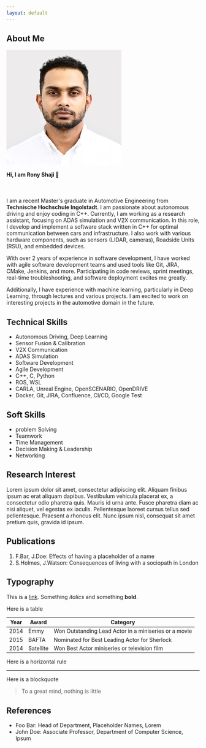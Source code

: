 ```yaml
---
layout: default
---
```


## About Me

<img class="profile-picture" src="rony.jpg">

**Hi, I am Rony Shaji 👋**
<br>
<br>
<br>
<br>
I am a recent Master's graduate in Automotive Engineering from **Technische Hochschule Ingolstadt**. I am passionate about autonomous driving and enjoy coding in C++. Currently, I am working as a research assistant, focusing on ADAS simulation and V2X communication. In this role, I develop and implement a software stack written in C++ for optimal communication between cars and infrastructure. I also work with various hardware components, such as sensors (LIDAR, cameras), Roadside Units (RSU), and embedded devices.

With over 2 years of experience in software development, I have worked with agile software development teams and used tools like Git, JIRA, CMake, Jenkins, and more. Participating in code reviews, sprint meetings, real-time troubleshooting, and software deployment excites me greatly.

Additionally, I have experience with machine learning, particularly in Deep Learning, through lectures and various projects. I am excited to work on interesting projects in the automotive domain in the future.


## Technical Skills 
* Autonomous Driving, Deep Learning
* Sensor Fusion & Calibration
* V2X Communication
* ADAS Simulation
* Software Development
* Agile Development
* C++, C, Python
* ROS, WSL
* CARLA, Unreal Engine, OpenSCENARIO, OpenDRIVE
* Docker, Git, JIRA, Confluence, CI/CD, Google Test

## Soft Skills
* problem Solving
* Teamwork
* Time Management
* Decision Making & Leadership
* Networking


## Research Interest

Lorem ipsum dolor sit amet, consectetur adipiscing elit. Aliquam finibus ipsum ac erat aliquam dapibus. Vestibulum vehicula placerat ex, a consectetur odio pharetra quis. Mauris id urna ante. Fusce pharetra diam ac nisi aliquet, vel egestas ex iaculis. Pellentesque laoreet cursus tellus sed pellentesque. Praesent a rhoncus elit. Nunc ipsum nisl, consequat sit amet pretium quis, gravida id ipsum.

## Publications

1. F.Bar, J.Doe: Effects of having a placeholder of a name
2. S.Holmes, J.Watson: Consequences of living with a sociopath in London

## Typography

This is a [link](http://google.com). Something *italics* and something **bold**.

Here is a table

Year | Award | Category
-----|-------|--------
2014 | Emmy  | Won Outstanding Lead Actor in a miniseries or a movie
2015 | BAFTA | Nominated for Best Leading Actor for Sherlock
2014 | Satellite | Won Best Actor miniseries or television film

Here is a horizontal rule

---

Here is a blockquote

> To a great mind, nothing is little

## References

* Foo Bar: Head of Department, Placeholder Names, Lorem
* John Doe: Associate Professor, Department of Computer Science, Ipsum
